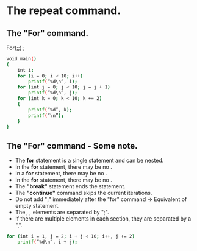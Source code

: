 # The repeat command.
## The "For" command.
 For(<star>;<Repeat condition>;<jump>)
    <command>;
``` sh
void main()
{
    int i;
    for (i = 0; i < 10; i++)
        printf(“%d\n”, i);
    for (int j = 0; j < 10; j = j + 1)
        printf(“%d\n”, j);
    for (int k = 0; k < 10; k += 2)
    {
        printf(“%d”, k);
        printf(“\n”);
    }
}
```
## The "For" command - Some note.
- The **for** statement is a single statement and can be nested.
- In the **for** statement, there may be no <Start>.
- In a **for** statement, there may be no <jump>.
- In the **for** statement, there may be no <Repeat condition>.
- The **"break"** statement ends the statement.
- The **"continue"** command skips the current iterations.
- Do not add ";" immediately after the "for" command => Equivalent of empty statement.
- The _<Start>, <Repeat condition>, <Jump>_ elements are separated by ";".
- If there are multiple elements in each section, they are separated by a ",".
```sh
for (int i = 1, j = 2; i + j < 10; i++, j += 2)
    printf(“%d\n”, i + j);
```
